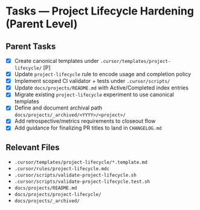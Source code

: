 # Tasks — Project Lifecycle Hardening (Parent Level)

## Parent Tasks

- [x] Create canonical templates under `.cursor/templates/project-lifecycle/` [P]
- [x] Update `project-lifecycle` rule to encode usage and completion policy
- [x] Implement scoped CI validator + tests under `.cursor/scripts/`
- [x] Update `docs/projects/README.md` with Active/Completed index entries
- [x] Migrate existing `project-lifecycle` experiment to use canonical templates
- [x] Define and document archival path `docs/projects/_archived/<YYYY>/<project>/`
- [x] Add retrospective/metrics requirements to closeout flow
- [x] Add guidance for finalizing PR titles to land in `CHANGELOG.md`

## Relevant Files

- `.cursor/templates/project-lifecycle/*.template.md`
- `.cursor/rules/project-lifecycle.mdc`
- `.cursor/scripts/validate-project-lifecycle.sh`
- `.cursor/scripts/validate-project-lifecycle.test.sh`
- `docs/projects/README.md`
- `docs/projects/project-lifecycle/`
- `docs/projects/_archived/`
